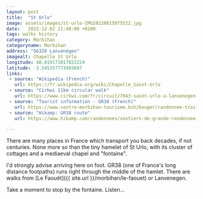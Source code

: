 ```yaml
---
layout: post
title:  "St Urlo"
image: assets/images/st-urlo-IMG20220615075522.jpg
date:   2022-12-02 21:40:00 +0100
tags: walks history
category: Morbihan
categoryname: Morbihan
address: "56320 Lanvénégen"
imagealt: Chapelle St Urlo
longitude: 48.019171017822224
latitude: -3.545257773493697
links:
 - source: "Wikipedia (French)"
   url: https://fr.wikipedia.org/wiki/Chapelle_Saint-Urlo
 - source: "Cirkwi 11km circular walk"
   url: https://www.cirkwi.com/fr/circuit/7943-saint-urlo-a-lanvenegen-circuit-n-14
 - source: "Tourist information - GR38 (French)"
   url: https://www.centre-morbihan-tourisme.bzh/bouger/randonnee-trail-vtt-balade-a-cheval/itinerance/921-gr-38-un-concentre-de-bretagne-interieure.html
 - source: "Hikamp: GR38 route"
   url: https://www.hikamp.com/randonnees/sentiers-de-grande-randonnee-gr/gr38/

---
```

There are many places in France which transport you back decades, if not centuries. None more so than the tiny hamelet of St Urlo, with its cluster of cottages and a mediaeval chapel and "fontaine".

I'd strongly advise arriving here on foot. GR38 (one of France's long distance footpaths) runs right through the middle of the hamlet. There are walks from [Le Faouët]({{ site.url }}/morbihan/le-faouet) or Lanvenegen.

Take a moment to stop by the fontaine. Listen...
